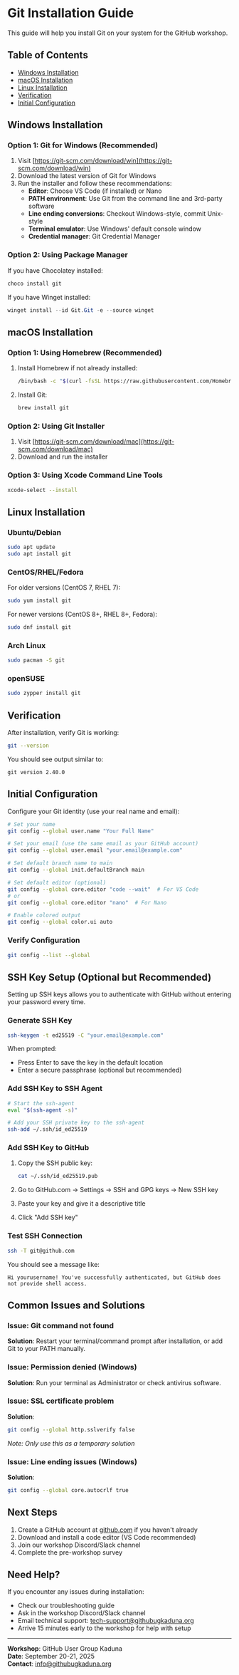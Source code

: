 # Git Installation Guide

This guide will help you install Git on your system for the GitHub workshop.

## Table of Contents
- [Windows Installation](#windows-installation)
- [macOS Installation](#macos-installation)
- [Linux Installation](#linux-installation)
- [Verification](#verification)
- [Initial Configuration](#initial-configuration)

## Windows Installation

### Option 1: Git for Windows (Recommended)
1. Visit [https://git-scm.com/download/win](https://git-scm.com/download/win)
2. Download the latest version of Git for Windows
3. Run the installer and follow these recommendations:
   - **Editor**: Choose VS Code (if installed) or Nano
   - **PATH environment**: Use Git from the command line and 3rd-party software
   - **Line ending conversions**: Checkout Windows-style, commit Unix-style
   - **Terminal emulator**: Use Windows' default console window
   - **Credential manager**: Git Credential Manager

### Option 2: Using Package Manager
If you have Chocolatey installed:
```powershell
choco install git
```

If you have Winget installed:
```powershell
winget install --id Git.Git -e --source winget
```

## macOS Installation

### Option 1: Using Homebrew (Recommended)
1. Install Homebrew if not already installed:
   ```bash
   /bin/bash -c "$(curl -fsSL https://raw.githubusercontent.com/Homebrew/install/HEAD/install.sh)"
   ```

2. Install Git:
   ```bash
   brew install git
   ```

### Option 2: Using Git Installer
1. Visit [https://git-scm.com/download/mac](https://git-scm.com/download/mac)
2. Download and run the installer

### Option 3: Using Xcode Command Line Tools
```bash
xcode-select --install
```

## Linux Installation

### Ubuntu/Debian
```bash
sudo apt update
sudo apt install git
```

### CentOS/RHEL/Fedora
For older versions (CentOS 7, RHEL 7):
```bash
sudo yum install git
```

For newer versions (CentOS 8+, RHEL 8+, Fedora):
```bash
sudo dnf install git
```

### Arch Linux
```bash
sudo pacman -S git
```

### openSUSE
```bash
sudo zypper install git
```

## Verification

After installation, verify Git is working:

```bash
git --version
```

You should see output similar to:
```
git version 2.40.0
```

## Initial Configuration

Configure your Git identity (use your real name and email):

```bash
# Set your name
git config --global user.name "Your Full Name"

# Set your email (use the same email as your GitHub account)
git config --global user.email "your.email@example.com"

# Set default branch name to main
git config --global init.defaultBranch main

# Set default editor (optional)
git config --global core.editor "code --wait"  # For VS Code
# or
git config --global core.editor "nano"  # For Nano

# Enable colored output
git config --global color.ui auto
```

### Verify Configuration
```bash
git config --list --global
```

## SSH Key Setup (Optional but Recommended)

Setting up SSH keys allows you to authenticate with GitHub without entering your password every time.

### Generate SSH Key
```bash
ssh-keygen -t ed25519 -C "your.email@example.com"
```

When prompted:
- Press Enter to save the key in the default location
- Enter a secure passphrase (optional but recommended)

### Add SSH Key to SSH Agent
```bash
# Start the ssh-agent
eval "$(ssh-agent -s)"

# Add your SSH private key to the ssh-agent
ssh-add ~/.ssh/id_ed25519
```

### Add SSH Key to GitHub
1. Copy the SSH public key:
   ```bash
   cat ~/.ssh/id_ed25519.pub
   ```

2. Go to GitHub.com → Settings → SSH and GPG keys → New SSH key
3. Paste your key and give it a descriptive title
4. Click "Add SSH key"

### Test SSH Connection
```bash
ssh -T git@github.com
```

You should see a message like:
```
Hi yourusername! You've successfully authenticated, but GitHub does not provide shell access.
```

## Common Issues and Solutions

### Issue: Git command not found
**Solution**: Restart your terminal/command prompt after installation, or add Git to your PATH manually.

### Issue: Permission denied (Windows)
**Solution**: Run your terminal as Administrator or check antivirus software.

### Issue: SSL certificate problem
**Solution**: 
```bash
git config --global http.sslverify false
```
*Note: Only use this as a temporary solution*

### Issue: Line ending issues (Windows)
**Solution**:
```bash
git config --global core.autocrlf true
```

## Next Steps

1. Create a GitHub account at [github.com](https://github.com) if you haven't already
2. Download and install a code editor (VS Code recommended)
3. Join our workshop Discord/Slack channel
4. Complete the pre-workshop survey

## Need Help?

If you encounter any issues during installation:
- Check our troubleshooting guide
- Ask in the workshop Discord/Slack channel
- Email technical support: tech-support@githubugkaduna.org
- Arrive 15 minutes early to the workshop for help with setup

---

**Workshop**: GitHub User Group Kaduna  
**Date**: September 20-21, 2025  
**Contact**: info@githubugkaduna.org
